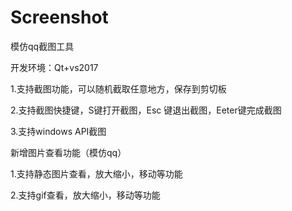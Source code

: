 # Screenshot
模仿qq截图工具

开发环境：Qt+vs2017

1.支持截图功能，可以随机截取任意地方，保存到剪切板

2.支持截图快捷键，S键打开截图，Esc 键退出截图，Eeter键完成截图

3.支持windows API截图

新增图片查看功能（模仿qq）

1.支持静态图片查看，放大缩小，移动等功能

2.支持gif查看，放大缩小，移动等功能
